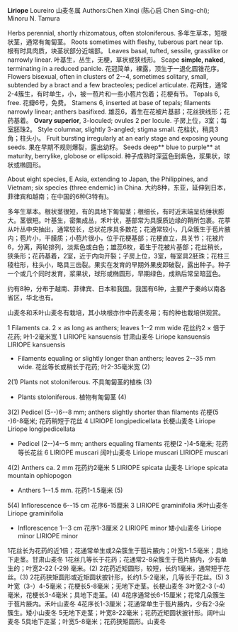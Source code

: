 **Liriope** Loureiro 山麦冬属
Authors:Chen Xinqi (陈心启 Chen Sing-chi); Minoru N. Tamura

Herbs perennial, shortly rhizomatous, often stoloniferous.
多年生草本，短根状茎，通常有匍匐茎。
Roots sometimes with fleshy, tuberous part near tip.
根有时具肉质，块茎状部分近端部。
Leaves basal, tufted, sessile, grasslike or narrowly linear.
叶基生，丛生，无梗，草状或狭线形。
Scape **simple, naked**, terminating in a reduced panicle.
花冠简单，裸露，顶生于一退化圆锥花序。
Flowers bisexual, often in clusters of 2--4, sometimes solitary, small, subtended by a bract and a few bracteoles; pedicel articulate.
花两性，通常2-4簇生，有时单生，小，被一苞片和一些小苞片包着；花梗有节。
Tepals 6, free.
花瓣6号，免费。
Stamens 6, inserted at base of tepals; filaments narrowly linear; anthers basifixed.
雄蕊6，着生在花被片基部；花丝狭线形；花药基着。
**Ovary superior**, 3-loculed; ovules 2 per locule.
子房上位，3室；每室胚珠2。
Style columnar, slightly 3-angled; stigma small.
花柱状，稍具3角；柱头小。
Fruit bursting irregularly at an early stage and exposing young seeds.
果在早期不规则爆裂，露出幼籽。
Seeds deep** blue to purple** at maturity, berrylike, globose or ellipsoid.
种子成熟时深蓝色到紫色，浆果状，球状或椭圆形。


About eight species, E Asia, extending to Japan, the Philippines, and Vietnam; six species (three endemic) in China.
大约8种，东亚，延伸到日本，菲律宾和越南；在中国的6种(3特有)。

多年生草本。根状茎很短，有的具地下匍匐茎；根细长，有时近末端呈纺缍状膨大。茎很短。叶基生，密集成丛，禾叶状，基部常为具膜质边缘的鞘所包裹。花葶从叶丛中央抽出，通常较长，总状花序具多数花；花通常较小，几朵簇生于苞片腋内；苞片小，干膜质；小苞片很小，位于花梗基部；花梗直立，具关节；花被片6，分离，两轮排列，淡紫色或白色；雄蕊6枚，着生于花被片基部；花丝稍长，狭条形；花药基着，2室，近于内向开裂；子房上位，3室，每室具2胚珠；花柱三稜柱形，柱头小，略具三齿裂。果实在发育的早期外果皮即破裂，露出种子。种子一个或几个同时发育，浆果状，球形或椭圆形，早期绿色，成熟后常呈暗蓝色。

约有8种，分布于越南、菲律宾、日本和我国。我国有6种，主要产于秦岭以南各省区，华北也有。

山麦冬和禾叶山麦冬有栽培，其小块根亦作中药麦冬用；有的种也栽培供观赏。

1	Filaments ca. 2 × as long as anthers; leaves 1--2 mm wide 花丝约2 × 倍于花药; 叶1-2毫米宽	1  LIRIOPE kansuensis 甘肃山麦冬 Liriope kansuensis LIRIOPE kansuensis
+	Filaments equaling or slightly longer than anthers; leaves 2--35 mm wide. 花丝等长或稍长于花药; 叶2-35毫米宽	(2)

2(1)	Plants not stoloniferous. 不具匍匐茎的植株	(3)
+	Plants stoloniferous. 植物有匍匐茎	(4)

3(2)	Pedicel (5--)6--8 mm; anthers slightly shorter than filaments 花梗(5 -)6-8毫米; 花药稍短于花丝	4  LIRIOPE longipedicellata 长梗山麦冬 Liriope Liriope longipedicellata
+	Pedicel (2--)4--5 mm; anthers equaling filaments 花梗(2 -)4-5毫米; 花药等长花丝	6  LIRIOPE muscari 阔叶山麦冬 Liriope muscari LIRIOPE muscari

4(2)	Anthers ca. 2 mm 花药约2毫米	5  LIRIOPE spicata 山麦冬 Liriope spicata mountain ophiopogon
+	Anthers 1--1.5 mm. 花药1-1.5毫米	(5)

5(4)	Inflorescence 6--15 cm 花序6-15厘米	3  LIRIOPE graminifolia 禾叶山麦冬 Liriope graminifolia
+	Inflorescence 1--3 cm 花序1-3厘米	2  LIRIOPE minor 矮小山麦冬 Liriope minor LIRIOPE minor


1花丝长为花药的近1倍；花通常单生或2朵簇生于苞片腋内；叶宽1-1.5毫米；具地下走茎。甘肃山麦冬
1花丝几等长于花药；花通常2-8朵簇生于苞片腋内，少有单生的；叶宽2-22 (-29) 毫米。(2)
2花药近矩圆形，较短，长约1毫米，通常短于花丝。(3)
2花药狭矩圆形或近矩圆状披针形，长约1.5-2毫米，几等长于花丝。(5)
3叶宽（3-）4-5毫米；花梗长5-8毫米；无地下走茎。长梗山麦冬
3叶宽2-3 (-4) 毫米，花梗长3-4毫米；具地下走茎。(4)
4花序通常长6-15厘米；花常几朵簇生于苞片腋内。禾叶山麦冬
4花序长1-3厘米；花通常单生于苞片腋内，少有2-3朵簇生。矮小山麦冬
5无地下走茎；叶宽8-22毫米；花药近矩圆状披针形。阔叶山麦冬
5具地下走茎；叶宽5-8毫米；花药狭矩圆形。山麦冬
